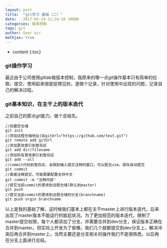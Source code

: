```yaml
---
layout: post
title:  "git学习 基础（二）"
date:   2017-03-19 11:24:18 +0800
categories: 版本控制
tags: git
author: Over air
mathjax: true
---
```


* content
{:toc}

### git操作学习
  最近由于公司使用gitlab做版本控制，我原来的哪一点git操作基本只有简单的拉取，提交，使用起来很是捉襟见肘，遂做个记录，针对使用中出现的问题，记录自己的解决过程。
### git基本知识，在主干上的版本迭代
  之前自己的那点git能力，做个总结先。
```
//创建空仓储
git init
//添加远程仓储地址(如gitUrl="https://github.com/test.git")
git remote add gitUrl
//添加更改索引到暂存区
git add dir/filename
//添加所有更改索引到暂存区
git add --all
//commit代码到暂存区，会跳到输入提交注释的窗口，可以配合vim，保存自动提交
git commit
//直接注释提交，可能需要配置支持中文
git commit -m "注释内容"
//提交当前commit的更改到远程仓储(默认到master)
git push
//提交当前commit的更改到远程仓储的分支(branchname)
git push orgin branchname
```
以上是我的基础了解，这时候我们基本上都在主干master上进行版本迭代，后来出现了master版本不能运行的尴尬状况。为了更加规范的版本迭代，限制了master提交权限，每个人都添加了分支，并需要合并到dev分支，保证版本正确在合并到master。但实际上开发为了偷懒，我们几个就都提交到dev分支上，解决冲突后再合并到master上，当然主要还是分支相关的操作我们不是很熟悉。以后再在分支上面进行总结。
